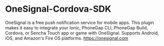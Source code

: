 # OneSignal-Cordova-SDK
OneSignal is a free push notification service for mobile apps. This plugin makes it easy to integrate your Ionic, PhoneGap CLI, PhoneGap Build, Cordova, or Sencha Touch app or game with OneSignal. Supports Android, iOS, and Amazon's Fire OS platforms. https://onesignal.com
